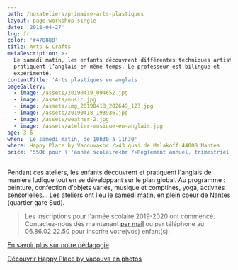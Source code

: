 ```yaml
---
path: /nosateliers/primaire-arts-plastiques
layout: page-workshop-single
date: '2018-04-27'
lng: fr
color: '#47888B'
title: Arts & Crafts
metaDescription: >-
  Le samedi matin, les enfants découvrent différentes techniques artistiques et
  pratiquent l’anglais en même temps. Le professeur est bilingue et
  expérimenté. 
contentTitle: 'Arts plastiques en anglais '
pageGallery:
  - image: /assets/20190419_094652.jpg
  - image: /assets/music.jpg
  - image: /assets/img_20190418_202649_123.jpg
  - image: /assets/20190418_193936.jpg
  - image: /assets/weather-2.jpg
  - image: /assets/atelier-musique-en-anglais.jpg
age: 3-6
when: 'Le samedi matin, de 10h30 à 11h30'
where: Happy Place by Vacouva<br />43 quai de Malakoff 44000 Nantes
price: '550€ pour l''année scolaire<br />Règlement annuel, trimestriel ou mensuel'
---
```

Pendant ces ateliers, les enfants découvrent et pratiquent l'anglais de manière ludique tout en se développant sur le plan global. Au programme : peinture, confection d'objets variés, musique et comptines, yoga, activités sensorielles… Les ateliers ont lieu le samedi matin, en plein coeur de Nantes (quartier gare Sud).

> Les inscriptions pour l'année scolaire 2019-2020 ont commencé. Contactez-nous dès maintenant [par mail](mailto:hello@lopenlab.com) ou par téléphone au 06.86.02.22.50 pour inscrire votre(vos) enfant(s).

[En savoir plus sur notre pédagogie](/pedagogie)

[Découvrir Happy Place by Vacouva en photos](/nosateliers/#vacouva)
